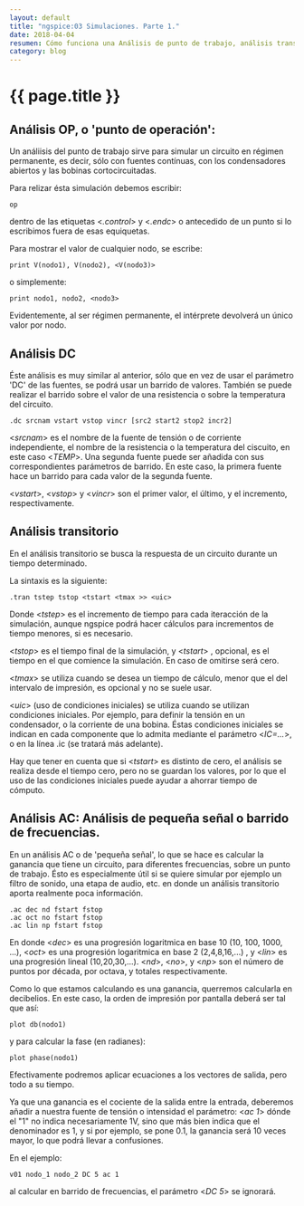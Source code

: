 ```yaml
---
layout: default
title: "ngspice:03 Simulaciones. Parte 1."
date: 2018-04-04
resumen: Cómo funciona una Análisis de punto de trabajo, análisis transitorio, y un análisis de pequeña señal.
category: blog
---
```


# {{ page.title  }}


## Análisis OP, o 'punto de operación':


Un análiisis del punto de trabajo sirve para simular un circuito en régimen permanente, es decir, sólo con fuentes contínuas, con los condensadores abiertos y las bobinas cortocircuitadas.

Para relizar ésta simulación debemos escribir:
```
op
```
dentro de las etiquetas \<*.control*\> y \<*.endc*\> o antecedido de un punto si lo escribimos fuera de esas equiquetas.

Para mostrar el valor de cualquier nodo, se escribe:

```
print V(nodo1), V(nodo2), <V(nodo3)>
```

o simplemente:

```
print nodo1, nodo2, <nodo3>
```


Evidentemente, al ser régimen permanente, el intérprete devolverá un único valor por nodo.

## Análisis DC

Éste análisis es muy similar al anterior, sólo que en vez de usar el parámetro 'DC' de las fuentes, se podrá usar un barrido de valores. También se puede realizar el barrido sobre el valor de una resistencia o sobre la temperatura del circuito.

```
.dc srcnam vstart vstop vincr [src2 start2 stop2 incr2]
```

\<*srcnam*\> es el nombre de la  fuente de tensión o de corriente independiente, el nombre de la resistencia o la temperatura del ciscuito, en este caso \<*TEMP*\>. Una segunda fuente puede ser añadida con sus correspondientes parámetros de barrido. En este caso, la primera fuente hace un barrido para cada valor de la segunda fuente.

\<*vstart*\>, \<_vstop_\> y \<*vincr*\> son el primer valor, el último, y el incremento, respectivamente.

## Análisis transitorio

En el análisis transitorio se busca la respuesta de un circuito durante un tiempo determinado.

La sintaxis es la siguiente:

```
.tran tstep tstop <tstart <tmax >> <uic>
```

Donde \<*tstep*\> es el incremento de tiempo para cada iteracción de la simulación, aunque ngspice podrá hacer cálculos para incrementos de tiempo menores, si es necesario.

\<*tstop*\> es el tiempo final de la simulación, y \<*tstart*\> , opcional, es el tiempo en el que comience la simulación. En caso de omitirse será cero.

\<*tmax*\> se utiliza cuando se desea un tiempo de cálculo, menor que el del intervalo de impresión, es opcional y no se suele usar.

\<*uic*\> (uso de condiciones iniciales) se utiliza cuando se utilizan condiciones iniciales. Por ejemplo, para definir la tensión en un condensador, o la corriente de una bobina. Éstas condiciones iniciales se indican en cada componente que lo admita mediante el parámetro \<*IC=...*\>, o en la línea .ic (se tratará más adelante).

Hay que tener en cuenta que si \<*tstart*\> es distinto de cero, el análisis se realiza desde el tiempo cero, pero no se guardan los valores, por lo que el uso de las condiciones iniciales puede ayudar a ahorrar tiempo de cómputo.  


## Análisis AC: Análisis de pequeña señal o barrido de frecuencias.

En un análisis AC o de 'pequeña señal', lo que se hace es calcular la ganancia que tiene un circuito, para diferentes frecuencias, sobre un punto de trabajo. Ésto es especialmente útil si se quiere simular por ejemplo un filtro de sonido, una etapa de audio, etc. en donde un análisis transitorio aporta realmente poca información.

```
.ac dec nd fstart fstop
.ac oct no fstart fstop
.ac lin np fstart fstop
```

En donde \<*dec*\> es una progresión logaritmica en base 10 (10, 100, 1000, ...), \<*oct*\> es una progresión logaritmica en base 2 (2,4,8,16,...) , y \<*lin*\> es una progresión lineal (10,20,30,...). \<*nd*\>, \<*no*\>, y \<*np*\> son el número de puntos por década, por octava, y totales respectivamente.

Como lo que estamos calculando es una ganancia, querremos calcularla en decibelios. En este caso, la orden de impresión por pantalla deberá ser tal que así:

```
plot db(nodo1)
```

y para calcular la fase (en radianes):

```
plot phase(nodo1)
```
Efectivamente podremos aplicar ecuaciones a los vectores de salida, pero todo a su tiempo.


Ya que una ganancia es el cociente de la salida entre la entrada, deberemos añadir a nuestra fuente de tensión o intensidad el parámetro: \<*ac 1*\> dónde el "1" no indica necesariamente 1V, sino que más bien indica que el denominador es 1, y si por ejemplo, se pone 0.1, la ganancia será 10 veces mayor, lo que podrá llevar a confusiones.

En el ejemplo:
```
v01 nodo_1 nodo_2 DC 5 ac 1
```
al calcular en barrido de frecuencias, el parámetro \<*DC 5*\> se ignorará.
